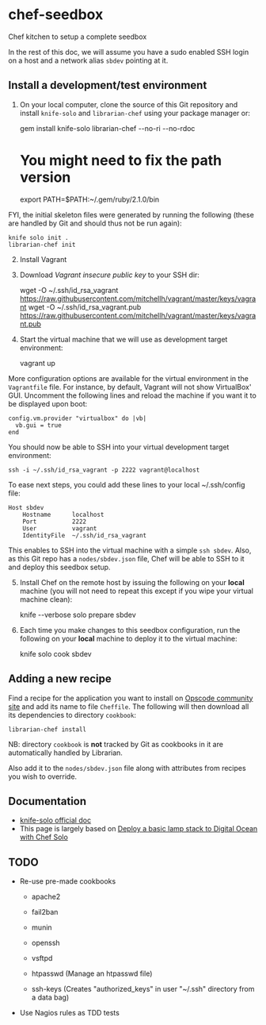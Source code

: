 # chef-seedbox

Chef kitchen to setup a complete seedbox

In the rest of this doc, we will assume you have a sudo enabled SSH login on a host and a network
alias `sbdev` pointing at it.

## Install a development/test environment

1. On your local computer, clone the source of this Git repository and install `knife-solo` and
`librarian-chef` using your package manager or:

    gem install knife-solo librarian-chef --no-ri --no-rdoc
    # You might need to fix the path version
    export PATH=$PATH:~/.gem/ruby/2.1.0/bin

FYI, the initial skeleton files were generated by running the following (these are handled by Git
and should thus not be run again):

    knife solo init .
    librarian-chef init

2. Install Vagrant

3. Download _Vagrant insecure public key_ to your SSH dir:

    wget -O ~/.ssh/id_rsa_vagrant     https://raw.githubusercontent.com/mitchellh/vagrant/master/keys/vagrant
    wget -O ~/.ssh/id_rsa_vagrant.pub https://raw.githubusercontent.com/mitchellh/vagrant/master/keys/vagrant.pub

4. Start the virtual machine that we will use as development target environment:

    vagrant up

More configuration options are available for the virtual environment in the `Vagrantfile` file.
For instance, by default, Vagrant will not show VirtualBox' GUI. Uncomment the following lines and
reload the machine if you want it to be displayed upon boot:

    config.vm.provider "virtualbox" do |vb|
      vb.gui = true
    end

You should now be able to SSH into your virtual development target environment:

    ssh -i ~/.ssh/id_rsa_vagrant -p 2222 vagrant@localhost

To ease next steps, you could add these lines to your local ~/.ssh/config file:

    Host sbdev
        Hostname      localhost
        Port          2222
        User          vagrant
        IdentityFile  ~/.ssh/id_rsa_vagrant

This enables to SSH into the virtual machine with a simple `ssh sbdev`. Also, as this Git repo has
a `nodes/sbdev.json` file, Chef will be able to SSH to it and deploy this seedbox setup.

5. Install Chef on the remote host by issuing the following on your **local** machine (you will not
need to repeat this except if you wipe your virtual machine clean):

     knife --verbose solo prepare sbdev

6. Each time you make changes to this seedbox configuration, run the following on your **local**
machine to deploy it to the virtual machine:

    knife solo cook sbdev

## Adding a new recipe

Find a recipe for the application you want to install on
[Opscode community site](http://community.opscode.com/) and add its name to file `Cheffile`.
The following will then download all its dependencies to directory `cookbook`:

    librarian-chef install

NB: directory `cookbook` is **not** tracked by Git as cookbooks in it are automatically handled by
Librarian.

Also add it to the `nodes/sbdev.json` file along with attributes from recipes you wish to override.

## Documentation

- [knife-solo official doc](http://matschaffer.github.io/knife-solo/)
- This page is largely based on [Deploy a basic lamp stack to Digital Ocean with Chef Solo](http://adamcod.es/2013/06/04/deploy-a-basic-lamp-stack-digital-ocean-chef-solo.html)

## TODO

- Re-use pre-made cookbooks
  - apache2
  - fail2ban
  - munin
  - openssh
  - vsftpd

  - htpasswd (Manage an htpasswd file)
  - ssh-keys (Creates "authorized_keys" in user "~/.ssh" directory from a data bag)

- Use Nagios rules as TDD tests
